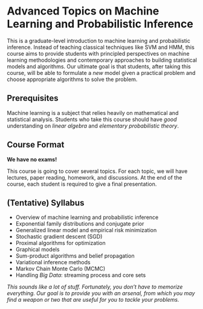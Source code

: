 # Advanced Topics on Machine Learning and Probabilistic Inference

This is a graduate-level introduction to machine learning and probabilistic inference. Instead of teaching classical techniques like SVM and HMM, this course aims to provide students with principled perspectives on machine learning methodologies and contemporary approaches to building statistical models and algorithms. Our ultimate goal is that students, after taking this course, will be able to formulate a *new* model given a practical problem and choose appropriate algorithms to solve the problem.

## Prerequisites

Machine learning is a subject that relies heavily on mathematical and statistical analysis. Students who take this course should have *good* understanding on *linear algebra* and *elementary probabilistic theory*. 

## Course Format

**We have no exams!**

This course is going to cover several topics. For each topic, we will have lectures, paper reading, homework, and discussions. At the end of the course, each student is required to give a final presentation.

## (Tentative) Syllabus

- Overview of machine learning and probabilistic inference
- Exponential family distributions and conjugate prior
- Generalized linear model and empirical risk minimization
- Stochastic gradient descent (SGD)
- Proximal algorithms for optimization
- Graphical models
- Sum-product algorithms and belief propagation
- Variational inference methods
- Markov Chain Monte Carlo (MCMC)
- Handling *Big Data*: streaming process and core sets

*This sounds like a lot of stuff. Fortunately, you don’t have to memorize everything. Our goal is to provide you with an arsenal, from which you may find a weapon or two that are useful for you to tackle your problems.*





